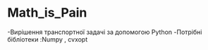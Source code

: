 # Math_is_Pain

-Вирішення транспортної задачі за допомогою Python 
-Потрібні бібліотеки :Numpy , cvxopt
